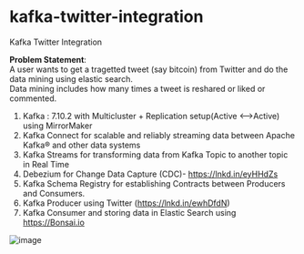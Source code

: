 # kafka-twitter-integration
Kafka Twitter Integration

**Problem Statement**: <br> A user wants to get a tragetted tweet (say bitcoin) from Twitter and do the data mining using elastic search. <br>
Data mining includes how many times a tweet is reshared or liked or commented.<br>

1. Kafka : 7.10.2 with Multicluster + Replication setup(Active <—>Active) using MirrorMaker<br>
2. Kafka Connect for scalable and reliably streaming data between Apache Kafka® and other data systems<br>
3. Kafka Streams for transforming data from Kafka Topic to another topic in Real Time<br>
4. Debezium for Change Data Capture (CDC)- https://lnkd.in/eyHHdZs<br>
5. Kafka Schema Registry for establishing Contracts between Producers and Consumers.<br>
6. Kafka Producer using Twitter (https://lnkd.in/ewhDfdN)<br>
7. Kafka Consumer and storing data in Elastic Search using https://Bonsai.io<br>


![image](https://user-images.githubusercontent.com/26468158/136989560-e3127c2a-ced5-4606-a973-cc2cdce4ab2e.png)
